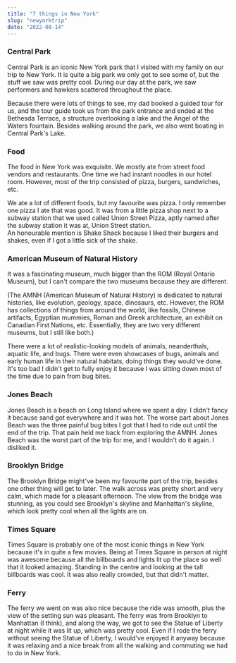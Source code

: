 ```yaml
---
title: "7 things in New York"
slug: "newyorktrip"
date: "2022-08-14"
---
```


### Central Park  

Central Park is an iconic New York park that I visited with my family on our trip to New York. It is quite a big park we only got to see some of, but the stuff we saw was pretty cool. During our day at the park, we saw performers and hawkers scattered throughout the place. 

Because there were lots of things to see, my dad booked a guided tour for us, and the tour guide took us from the park entrance and ended at the Bethesda Terrace, a structure overlooking a lake and the Angel of the Waters fountain. Besides walking around the park, we also went boating in Central Park's Lake. 

### Food   

The food in New York was exquisite. We mostly ate from street food vendors and restaurants. One time we had instant noodles in our hotel room. However, most of the trip consisted of pizza, burgers, sandwiches, etc. 

We ate a lot of different foods, but my favourite was pizza. I only remember one pizza I ate that was good. It was from a little pizza shop next to a subway station that we used called Union Street Pizza, aptly named after the subway station it was at, Union Street station.  
An honourable mention is Shake Shack because I liked their burgers and shakes, even if I got a little sick of the shake. 

### American Museum of Natural History   

It was a fascinating museum, much bigger than the ROM (Royal Ontario Museum), but I can't compare the two museums because they are different. 

(The AMNH (American Museum of Natural History) is dedicated to natural histories, like evolution, geology, space, dinosaurs, etc. However, the ROM has collections of things from around the world, like fossils, Chinese artifacts, Egyptian mummies, Roman and Greek architecture, an exhibit on Canadian First Nations, etc. Essentially, they are two very different museums, but I still like both.) 

There were a lot of realistic-looking models of animals, neanderthals, aquatic life, and bugs. There were even showcases of bugs, animals and early human life in their natural habitats, doing things they would've done. It's too bad I didn't get to fully enjoy it because I was sitting down most of the time due to pain from bug bites.

### Jones Beach  

Jones Beach is a beach on Long Island where we spent a day. I didn't fancy it because sand got everywhere and it was hot. The worse part about Jones Beach was the three painful bug bites I got that I had to ride out until the end of the trip. That pain held me back from exploring the AMNH. Jones Beach was the worst part of the trip for me, and I wouldn't do it again. I disliked it.

### Brooklyn Bridge  

The Brooklyn Bridge might've been my favourite part of the trip, besides one other thing will get to later. The walk across was pretty short and very calm, which made for a pleasant afternoon. The view from the bridge was stunning, as you could see Brooklyn's skyline and Manhattan's skyline, which look pretty cool when all the lights are on. 

### Times Square  

Times Square is probably one of the most iconic things in New York because it's in quite a few movies. Being at Times Square in person at night was awesome because all the billboards and lights lit up the place so well that it looked amazing. Standing in the centre and looking at the tall billboards was cool. It was also really crowded, but that didn't matter.

### Ferry  

The ferry we went on was also nice because the ride was smooth, plus the view of the setting sun was pleasant. The ferry was from Brooklyn to Manhattan (I think), and along the way, we got to see the Statue of Liberty at night while it was lit up, which was pretty cool. Even if I rode the ferry without seeing the Statue of Liberty, I would've enjoyed it anyway because it was relaxing and a nice break from all the walking and commuting we had to do in New York. 

